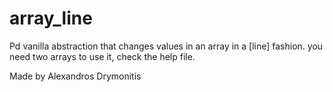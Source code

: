 array_line
==========

Pd vanilla abstraction that changes values in an array in a [line] fashion. you need two arrays to use it, check the help file.

Made by Alexandros Drymonitis
